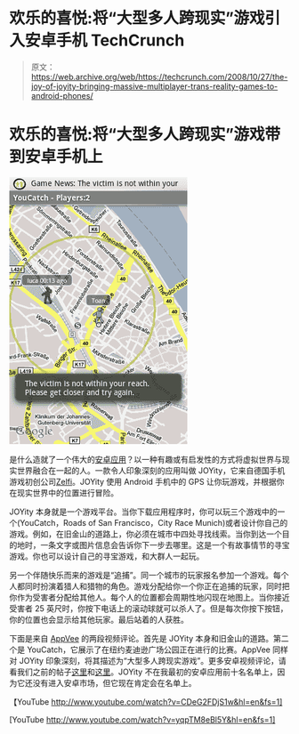 # 欢乐的喜悦:将“大型多人跨现实”游戏引入安卓手机 TechCrunch

> 原文：<https://web.archive.org/web/https://techcrunch.com/2008/10/27/the-joy-of-joyity-bringing-massive-multiplayer-trans-reality-games-to-android-phones/>

# 欢乐的喜悦:将“大型多人跨现实”游戏带到安卓手机上

![](img/5c39cea29ccf2ec86352dd89ccf03b17.png)

是什么造就了一个伟大的[安卓应用](https://web.archive.org/web/20221208004412/http://www.beta.techcrunch.com/2008/10/23/android-market-takes-on-apples-app-store-games-still-rule-but-should-they/)？以一种有趣或有启发性的方式将虚拟世界与现实世界融合在一起的人。一款令人印象深刻的应用叫做 JOYity，它来自德国手机游戏初创公司[Zelfi](https://web.archive.org/web/20221208004412/http://www.zelfi.com/en/zelfi/)。JOYity 使用 Android 手机中的 GPS 让你玩游戏，并根据你在现实世界中的位置进行冒险。

JOYity 本身就是一个游戏平台。当你下载应用程序时，你可以玩三个游戏中的一个(YouCatch，Roads of San Francisco，City Race Munich)或者设计你自己的游戏。例如，在旧金山的道路上，你必须在城市中四处寻找线索。当你到达一个目的地时，一条文字或图片信息会告诉你下一步去哪里。这是一个有故事情节的寻宝游戏。你也可以设计自己的寻宝游戏，和大群人一起玩。

另一个伴随快乐而来的游戏是“追捕”。同一个城市的玩家报名参加一个游戏。每个人都同时扮演着猎人和猎物的角色。游戏分配给你一个你正在追捕的玩家，同时把你作为受害者分配给其他人。每个人的位置都会周期性地闪现在地图上。当你接近受害者 25 英尺时，你按下电话上的滚动球就可以杀人了。但是每次你按下按钮，你的位置也会显示给其他玩家。最后站着的人获胜。

下面是来自 [AppVee](https://web.archive.org/web/20221208004412/http://www.androidapps.com/) 的两段视频评论。首先是 JOYity 本身和旧金山的道路。第二个是 YouCatch，它展示了在纽约麦迪逊广场公园正在进行的比赛。AppVee 同样对 JOYity 印象深刻，将其描述为“大型多人跨现实游戏”。更多安卓视频评论，请看我们之前的帖子[这里](https://web.archive.org/web/20221208004412/http://www.beta.techcrunch.com/2008/10/26/more-android-video-reviews-barcode-scanners-skype-client-drawing/)和[这里](https://web.archive.org/web/20221208004412/http://www.beta.techcrunch.com/2008/10/22/android-video-reviews-from-appvee/)。JOYity 不在我最初的安卓应用前十名名单上，因为它还没有进入安卓市场，但它现在肯定会在名单上。

【YouTube http://www.youtube.com/watch?v=CDeG2FDjS1w&hl=en&fs=1]

[YouTube http://www.youtube.com/watch?v=yqpTM8eBl5Y&hl=en&fs=1]